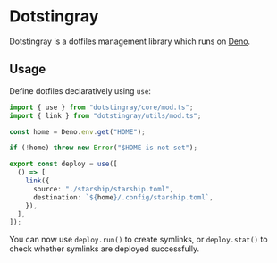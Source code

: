 # Dotstingray

Dotstingray is a dotfiles management library which runs on [Deno](https://deno.land).

## Usage

Define dotfiles declaratively using `use`:

```ts
import { use } from "dotstingray/core/mod.ts";
import { link } from "dotstingray/utils/mod.ts";

const home = Deno.env.get("HOME");

if (!home) throw new Error("$HOME is not set");

export const deploy = use([
  () => [
    link({
      source: "./starship/starship.toml",
      destination: `${home}/.config/starship.toml`,
    }),
  ],
]);
```

You can now use `deploy.run()` to create symlinks, or `deploy.stat()` to check whether symlinks are deployed successfully.
